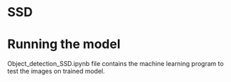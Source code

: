 # SSD

# Running the model

Object_detection_SSD.ipynb file contains the machine learning program to test the images on trained model.
